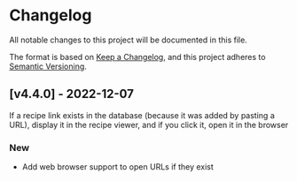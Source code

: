 # Changelog
All notable changes to this project will be documented in this file.

The format is based on [Keep a Changelog](https://keepachangelog.com/en/1.0.0/),
and this project adheres to [Semantic Versioning](https://semver.org/spec/v2.0.0.html).

## [v4.4.0] - 2022-12-07

If a recipe link exists in the database (because it was added by pasting a URL), display it in the recipe viewer, and if you click it, open it in the browser

### New
- Add web browser support to open URLs if they exist
